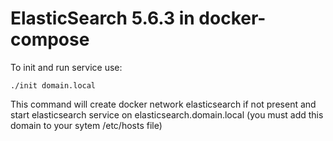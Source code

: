 ElasticSearch 5.6.3 in docker-compose
=====================================

To init and run service use:

    ./init domain.local

This command will create docker network elasticsearch if not present and start elasticsearch service on elasticsearch.domain.local (you must add this domain to your sytem /etc/hosts file)


